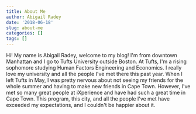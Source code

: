 ```yaml
---
title: About Me
author: Abigail Radey
date: '2018-06-18'
slug: about-me
categories: []
tags: []
---
```

Hi! My name is Abigail Radey, welcome to my blog! I'm from downtown Manhattan and I go to Tufts University outside Boston. At Tufts, I'm a rising sophomore studying Human Factors Engineering and Economics. I really love my university and all the people I've met there this past year. When I left Tufts in May, I was pretty nervous about not seeing my friends for the whole summer and having to make new friends in Cape Town. However, I've met so many great people at iXperience and have had such a great time in Cape Town. This program, this city, and all the people I've met have exceeded my expectations, and I couldn't be happier about it.